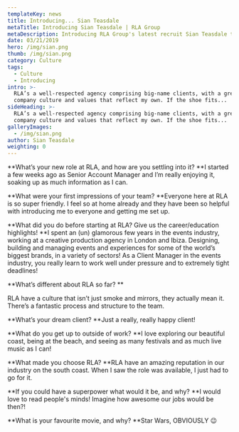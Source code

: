 ```yaml
---
templateKey: news
title: Introducing... Sian Teasdale
metaTitle: Introducing Sian Teasdale | RLA Group
metaDescription: Introducing RLA Group's latest recruit Sian Teasdale to the world.
date: 03/21/2019
hero: /img/sian.png
thumb: /img/sian.png
category: Culture
tags:
  - Culture
  - Introducing
intro: >-
  RLA’s a well-respected agency comprising big-name clients, with a great
  company culture and values that reflect my own. If the shoe fits... 
sideHeading: >-
  RLA’s a well-respected agency comprising big-name clients, with a great
  company culture and values that reflect my own. If the shoe fits... 
galleryImages:
  - /img/sian.png
author: Sian Teasdale
weighting: 0
---
```

**What’s your new role at RLA, and how are you settling into it? 
**I started a few weeks ago as Senior Account Manager and I’m really enjoying it, soaking up as much information as I can.

**What were your first impressions of your team? 
**Everyone here at RLA is so super friendly. I feel so at home already and they have been so helpful with introducing me to everyone and getting me set up.

**What did you do before starting at RLA? Give us the career/education highlights! 
**I spent an (un) glamorous few years in the events industry, working at a creative production agency in London and Ibiza. Designing, building and managing events and experiences for some of the world’s biggest brands, in a variety of sectors! As a Client Manager in the events industry, you really learn to work well under pressure and to extremely tight deadlines!

**What’s different about RLA so far? **

RLA have a culture that isn’t just smoke and mirrors, they actually mean it. There’s a fantastic process and structure to the team.

**What’s your dream client? 
**Just a really, really happy client!

**What do you get up to outside of work? 
**I love exploring our beautiful coast, being at the beach, and seeing as many festivals and as much live music as I can!

**What made you choose RLA?
**RLA have an amazing reputation in our industry on the south coast. When I saw the role was available, I just had to go for it.

**If you could have a superpower what would it be, and why?
**I would love to read people's minds! Imagine how awesome our jobs would be then?!

**What is your favourite movie, and why? 
**Star Wars, OBVIOUSLY 😉
